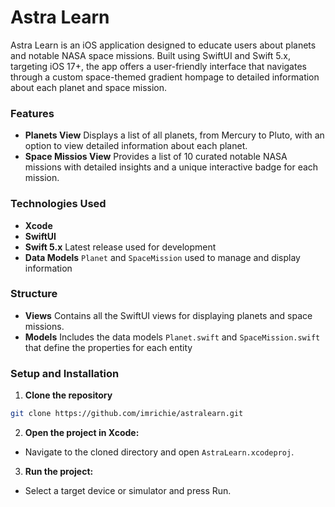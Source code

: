 # Astra Learn

Astra Learn is an iOS application designed to educate users about planets and notable NASA space missions. Built using SwiftUI and Swift 5.x, targeting iOS 17+, the app offers a user-friendly interface that navigates through a custom space-themed gradient hompage to detailed information about each planet and space mission. 

### Features 
- **Planets View** Displays a list of all planets, from Mercury to Pluto, with an option to view detailed information about each planet. 
- **Space Missios View** Provides a list of 10 curated notable NASA missions with detailed insights and a unique interactive badge for each mission. 

### Technologies Used
- **Xcode**
- **SwiftUI**
- **Swift 5.x** Latest release used for development
- **Data Models** `Planet` and `SpaceMission` used to manage and display information 

### Structure
- **Views** Contains all the SwiftUI views for displaying planets and space missions. 
- **Models** Includes the data models `Planet.swift` and `SpaceMission.swift` that define the properties for each entity

### Setup and Installation 
1. **Clone the repository**
```bash
git clone https://github.com/imrichie/astralearn.git
```
2. **Open the project in Xcode:**
- Navigate to the cloned directory and open `AstraLearn.xcodeproj`.
3. **Run the project:**
- Select a target device or simulator and press Run.
